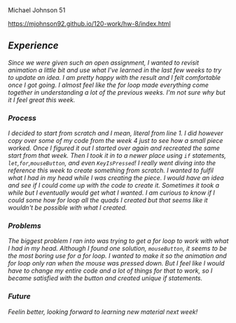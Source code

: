 Michael Johnson 51

https://mjohnson92.github.io/120-work/hw-8/index.html

## *Experience*

*Since we were given such an open assignment, I wanted to revisit animation a little bit and use what I've learned in the last few weeks to try to update an idea. I am pretty happy with the result and I felt comfortable once I got going. I almost feel like the for loop made everything come together in understanding a lot of the previous weeks. I'm not sure why but it I feel great this week.*

### *Process*

*I decided to start from scratch and I mean, literal from line 1. I did however copy over some of my code from the week 4 just to see how a small piece worked. Once I figured it out I started over again and recreated the same start from that week. Then I took it in to a newer place using ``if`` statements, ``let``,``for``,``mouseButton``, and even ``KeyIsPressed``! I really went diving into the reference this week to create something from scratch. I wanted to fulfil what I had in my head while I was creating the piece. I would have an idea and see if I could come up with the code to create it. Sometimes it took a while but I eventually would get what I wanted. I am curious to know if I could some how for loop all the quads I created but that seems like it wouldn't be possible with what I created.*

### *Problems*

*The biggest problem I ran into was trying to get a for loop to work with what I had in my head. Although I found one solution, ``mouseButton``, it seems to be the most boring use for a for loop. I wanted to make it so the animation and for loop only ran when the mouse was pressed down. But I feel like I would have to change my entire code and a lot of things for that to work, so I became satisfied with the button and created unique if statements.*

### *Future*

*Feelin better, looking forward to learning new material next week!*
